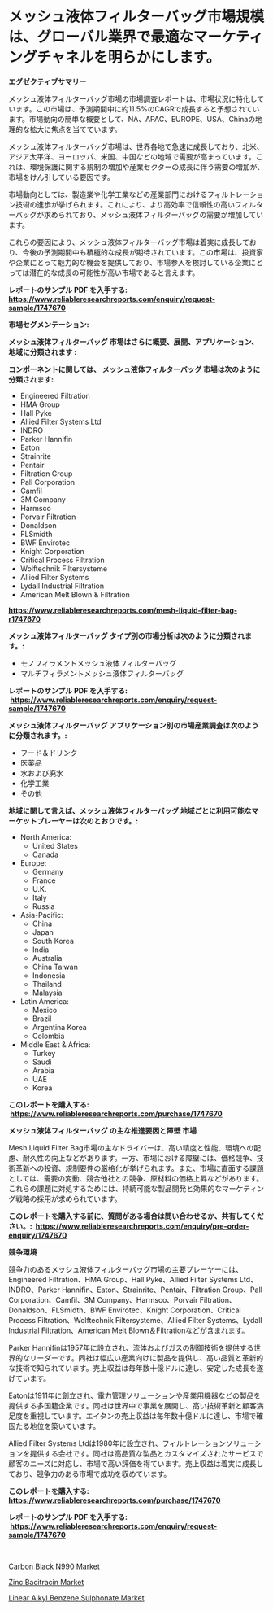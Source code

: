 <p><h1>メッシュ液体フィルターバッグ市場規模は、グローバル業界で最適なマーケティングチャネルを明らかにします。</h1></p><p><strong>エグゼクティブサマリー</strong></p>
<p><p>メッシュ液体フィルターバッグ市場の市場調査レポートは、市場状況に特化しています。この市場は、予測期間中に約11.5%のCAGRで成長すると予想されています。市場動向の簡単な概要として、NA、APAC、EUROPE、USA、Chinaの地理的な拡大に焦点を当てています。</p><p>メッシュ液体フィルターバッグ市場は、世界各地で急速に成長しており、北米、アジア太平洋、ヨーロッパ、米国、中国などの地域で需要が高まっています。これは、環境保護に関する規制の増加や産業セクターの成長に伴う需要の増加が、市場をけん引している要因です。</p><p>市場動向としては、製造業や化学工業などの産業部門におけるフィルトレーション技術の進歩が挙げられます。これにより、より高効率で信頼性の高いフィルターバッグが求められており、メッシュ液体フィルターバッグの需要が増加しています。</p><p>これらの要因により、メッシュ液体フィルターバッグ市場は着実に成長しており、今後の予測期間中も積極的な成長が期待されています。この市場は、投資家や企業にとって魅力的な機会を提供しており、市場参入を検討している企業にとっては潜在的な成長の可能性が高い市場であると言えます。</p></p>
<p><strong>レポートのサンプル PDF を入手する: <a href="https://www.reliableresearchreports.com/enquiry/request-sample/1747670">https://www.reliableresearchreports.com/enquiry/request-sample/1747670</a></strong></p>
<p><strong>市場セグメンテーション:</strong></p>
<p><strong> メッシュ液体フィルターバッグ 市場はさらに概要、展開、アプリケーション、地域に分類されます :</strong></p>
<p><strong>コンポーネントに関しては、 メッシュ液体フィルターバッグ 市場は次のように分類されます: &nbsp;</strong></p>
<p><ul><li>Engineered Filtration</li><li>HMA Group</li><li>Hall Pyke</li><li>Allied Filter Systems Ltd</li><li>INDRO</li><li>Parker Hannifin</li><li>Eaton</li><li>Strainrite</li><li>Pentair</li><li>Filtration Group</li><li>Pall Corporation</li><li>Camfil</li><li>3M Company</li><li>Harmsco</li><li>Porvair Filtration</li><li>Donaldson</li><li>FLSmidth</li><li>BWF Envirotec</li><li>Knight Corporation</li><li>Critical Process Filtration</li><li>Wolftechnik Filtersysteme</li><li>Allied Filter Systems</li><li>Lydall Industrial Filtration</li><li>American Melt Blown & Filtration</li></ul></p>
<p><strong><a href="https://www.reliableresearchreports.com/mesh-liquid-filter-bag-r1747670">https://www.reliableresearchreports.com/mesh-liquid-filter-bag-r1747670</a></strong></p>
<p><strong> メッシュ液体フィルターバッグ タイプ別の市場分析は次のように分類されます。:</strong></p>
<p><ul><li>モノフィラメントメッシュ液体フィルターバッグ</li><li>マルチフィラメントメッシュ液体フィルターバッグ</li></ul></p>
<p><strong>レポートのサンプル PDF を入手する: &nbsp;<a href="https://www.reliableresearchreports.com/enquiry/request-sample/1747670">https://www.reliableresearchreports.com/enquiry/request-sample/1747670</a></strong></p>
<p><strong> メッシュ液体フィルターバッグ アプリケーション別の市場産業調査は次のように分類されます。:</strong></p>
<p><ul><li>フード＆ドリンク</li><li>医薬品</li><li>水および廃水</li><li>化学工業</li><li>その他</li></ul></p>
<p><strong>地域に関して言えば、メッシュ液体フィルターバッグ 地域ごとに利用可能なマーケットプレーヤーは次のとおりです。:</strong></p>
<p><ul>
    <li>
        North America:
        <ul>
            <li>United States</li>
            <li>Canada</li>
        </ul>
    </li>
    <li>
        Europe:
        <ul>
            <li>Germany</li>
            <li>France</li>
            <li>U.K.</li>
            <li>Italy</li>
            <li>Russia</li>
        </ul>
    </li>
    <li>
        Asia-Pacific:
        <ul>
            <li>China</li>
            <li>Japan</li>
            <li>South Korea</li>
            <li>India</li>
            <li>Australia</li>
            <li>China Taiwan</li>
            <li>Indonesia</li>
            <li>Thailand</li>
            <li>Malaysia</li>
        </ul>
    </li>
    <li>
        Latin America:
        <ul>
            <li>Mexico</li>
            <li>Brazil</li>
            <li>Argentina Korea</li>
            <li>Colombia</li>
        </ul>
    </li>
    <li>
        Middle East & Africa:
        <ul>
            <li>Turkey</li>
            <li>Saudi</li>
            <li>Arabia</li>
            <li>UAE</li>
            <li>Korea</li>
        </ul>
    </li>
    </ul></p>
<p><strong>このレポートを購入する: &nbsp;<a href="https://www.reliableresearchreports.com/purchase/1747670">https://www.reliableresearchreports.com/purchase/1747670</a></strong></p>
<p><strong>メッシュ液体フィルターバッグ の主な推進要因と障壁 市場</strong></p>
<p><p>Mesh Liquid Filter Bag市場の主なドライバーは、高い精度と性能、環境への配慮、耐久性の向上などがあります。一方、市場における障壁には、価格競争、技術革新への投資、規制要件の厳格化が挙げられます。また、市場に直面する課題としては、需要の変動、競合他社との競争、原材料の価格上昇などがあります。これらの課題に対処するためには、持続可能な製品開発と効果的なマーケティング戦略の採用が求められています。</p></p>
<p><strong>このレポートを購入する前に、質問がある場合は問い合わせるか、共有してください。:&nbsp; <a href="https://www.reliableresearchreports.com/enquiry/pre-order-enquiry/1747670">https://www.reliableresearchreports.com/enquiry/pre-order-enquiry/1747670</a></strong></p>
<p><strong>競争環境</strong></p>
<p><p>競争力のあるメッシュ液体フィルターバッグ市場の主要プレーヤーには、Engineered Filtration、HMA Group、Hall Pyke、Allied Filter Systems Ltd、INDRO、Parker Hannifin、Eaton、Strainrite、Pentair、Filtration Group、Pall Corporation、Camfil、3M Company、Harmsco、Porvair Filtration、Donaldson、FLSmidth、BWF Envirotec、Knight Corporation、Critical Process Filtration、Wolftechnik Filtersysteme、Allied Filter Systems、Lydall Industrial Filtration、American Melt Blown＆Filtrationなどが含まれます。</p><p>Parker Hannifinは1957年に設立され、流体およびガスの制御技術を提供する世界的なリーダーです。同社は幅広い産業向けに製品を提供し、高い品質と革新的な技術で知られています。売上収益は毎年数十億ドルに達し、安定した成長を遂げています。</p><p>Eatonは1911年に創立され、電力管理ソリューションや産業用機器などの製品を提供する多国籍企業です。同社は世界中で事業を展開し、高い技術革新と顧客満足度を重視しています。エイタンの売上収益は毎年数十億ドルに達し、市場で確固たる地位を築いています。</p><p>Allied Filter Systems Ltdは1980年に設立され、フィルトレーションソリューションを提供する会社です。同社は高品質な製品とカスタマイズされたサービスで顧客のニーズに対応し、市場で高い評価を得ています。売上収益は着実に成長しており、競争力のある市場で成功を収めています。</p></p>
<p><strong>このレポートを購入する: &nbsp; <a href="https://www.reliableresearchreports.com/purchase/1747670">https://www.reliableresearchreports.com/purchase/1747670</a></strong></p>
<p><strong>レポートのサンプル PDF を入手する: &nbsp;<a href="https://www.reliableresearchreports.com/enquiry/request-sample/1747670">https://www.reliableresearchreports.com/enquiry/request-sample/1747670</a></strong><strong></strong></p>
<p>&nbsp;</p>
<p><p><a href="https://www.linkedin.com/pulse/carbon-black-n990-market-provides-detailed-segmentation-based-nagxe?trackingId=XJkc5DlrLgDtQTKciZgdlQ%3D%3D">Carbon Black N990 Market</a></p><p><a href="https://www.linkedin.com/pulse/zinc-bacitracin-market-size-trends-growth-outlook-forecasted-xezze?trackingId=AQvf%2FqLFgpuJkFAFYqT6xQ%3D%3D">Zinc Bacitracin Market</a></p><p><a href="https://www.linkedin.com/pulse/linear-alkyl-benzene-sulphonate-market-size-share-amp-8qq4e?trackingId=C6cmi1Pid%2FJ9Sgo29B%2BxCw%3D%3D">Linear Alkyl Benzene Sulphonate Market</a></p></p>